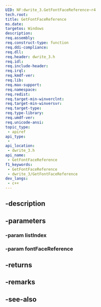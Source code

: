 ```yaml
---
UID: NF:dwrite_3.GetFontFaceReference~r4
tech.root: 
title: GetFontFaceReference
ms.date: 
targetos: Windows
description: 
req.assembly: 
req.construct-type: function
req.ddi-compliance: 
req.dll: 
req.header: dwrite_3.h
req.idl: 
req.include-header: 
req.irql: 
req.kmdf-ver: 
req.lib: 
req.max-support: 
req.namespace: 
req.redist: 
req.target-min-winverclnt: 
req.target-min-winversvr: 
req.target-type: 
req.type-library: 
req.umdf-ver: 
req.unicode-ansi: 
topic_type:
 - apiref
api_type:
 - 
api_location:
 - dwrite_3.h
api_name:
 - GetFontFaceReference
f1_keywords:
 - GetFontFaceReference
 - dwrite_3/GetFontFaceReference
dev_langs:
 - c++
---
```


## -description

## -parameters

### -param listIndex

### -param fontFaceReference

## -returns

## -remarks

## -see-also

